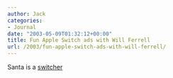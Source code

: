 ```yaml
---
author: Jack
categories:
- Journal
date: "2003-05-09T01:32:12+00:00"
title: Fun Apple Switch ads with Will Ferrell
url: /2003/fun-apple-switch-ads-with-will-ferrell/
---
```


Santa is a [switcher][1]

 [1]: http://www.apple.com/switch/ads/will/